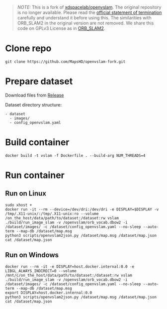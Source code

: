 
> *NOTE:* This is a fork of [xdspacelab/openvslam](https://github.com/xdspacelab/openvslam). The original repository is no longer available. Please read the [official statement of termination](https://github.com/xdspacelab/openvslam/wiki/Termination-of-the-release) carefully and understand it before using this. The similarities with ORB_SLAM2 in the original version are not removed. We share this code on GPLv3 License as in [ORB_SLAM2](https://github.com/raulmur/ORB_SLAM2/blob/master/LICENSE.txt).

# Clone repo

```
git clone https://github.com/MapsHD/openvslam-fork.git
```

# Prepare dataset

Download files from [Release](https://github.com/MapsHD/openvslam-fork/releases)

Dataset directory structure:

```
- dataset
  - images/
  - config_openvslam.yaml
```

# Build container

```
docker build -t vslam -f Dockerfile . --build-arg NUM_THREADS=4
```

# Run container

## Run on Linux

```
sudo xhost +
docker run -it --rm --device=/dev/dri:/dev/dri -e DISPLAY=$DISPLAY -v /tmp/.X11-unix/:/tmp/.X11-unix:ro --volume /on_the_host/data/path/to/dataset:/dataset:rw vslam
./build/run_image_slam -v /openvslam/orb_vocab.dbow2 -i /dataset/images/ -c /dataset/config_openvslam.yaml --no-sleep --auto-term --map-db /dataset/map.msg
python3 scripts/openvslam2json.py /dataset/map.msg /dataset/map.json
cat /dataset/map.json
```

## Run on Windows

```
docker run --rm -it -e DISPLAY=host.docker.internal:0.0 -e LIBGL_ALWAYS_INDIRECT=0 --volume /mnt/c/on_the_host/data/path/to/dataset:/dataset:rw vslam
./build/run_image_slam -v /openvslam/orb_vocab.dbow2 -i /dataset/images/ -c /dataset/config_openvslam.yaml --no-sleep --auto-term --map-db /dataset/map.msg
export DISPLAY=host.docker.internal:0.0
python3 scripts/openvslam2json.py /dataset/map.msg /dataset/map.json
cat /dataset/map.json
```
